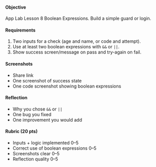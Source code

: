 #### Objective

App Lab Lesson 8 Boolean Expressions. Build a simple guard or login.

#### Requirements

1. Two inputs for a check (age and name, or code and attempt).
2. Use at least two boolean expressions with `&&` or `||`.
3. Show success screen/message on pass and try-again on fail.

#### Screenshots

- Share link
- One screenshot of success state
- One code screenshot showing boolean expressions

#### Reflection

- Why you chose `&&` or `||`
- One bug you fixed
- One improvement you would add

#### Rubric (20 pts)

- Inputs + logic implemented 0–5
- Correct use of boolean expressions 0–5
- Screenshots clear 0–5
- Reflection quality 0–5
